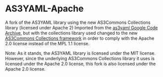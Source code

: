 # AS3YAML-Apache
A fork of the AS3YAML library using the new AS3Commons Collections library (licensed under Apache 2)
Imported from the [as3yaml Google Code Archive](https://code.google.com/archive/p/as3yaml/), but with the collections library used changed to the new [AS3Commons Collections framework](https://github.com/AS3Commons/as3commons-collections) in order to comply with the Apache 2.0 license instead of the MPL 1.1 license.

Note: As it stands, the AS3YAML library is licensed under the MIT license. However, since the underlying AS3Commons Collections library it uses is licensed under the Apache 2.0 license, this fork is also licensed under the Apache 2.0 license.
